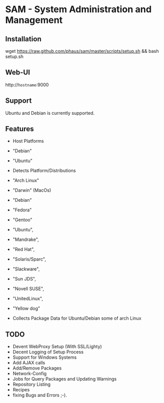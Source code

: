 # SAM - System Administration and Management

## Installation

wget https://raw.github.com/phaus/sam/master/scripts/setup.sh && bash setup.sh

## Web-UI

http://`hostname`:9000

## Support

Ubuntu and Debian is currently supported.


## Features

* Host Platforms
 * "Debian"
 * "Ubuntu"
 
* Detects Platform/Distributions
 * "Arch Linux"
 * "Darwin" (MacOs)
 * "Debian"
 * "Fedora"
 * "Gentoo"
 * "Ubuntu",
 * "Mandrake",
 * "Red Hat",
 * "Solaris/Sparc",
 * "Slackware",
 * "Sun JDS",
 * "Novell SUSE",
 * "UnitedLinux",
 * "Yellow dog"

* Collects Package Data for Ubuntu/Debian some of arch Linux

## TODO

* Devent WebProxy Setup (With SSL/Lighty)
* Decent Logging of Setup Process
* Support for Windows Systems
* Add AJAX calls
* Add/Remove Packages
* Network-Config
* Jobs for Query Packages and Updating Warnings
* Repository Listing
* Recipes
* fixing Bugs and Errors ;-).
